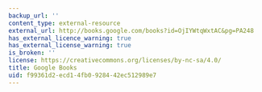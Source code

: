 ```yaml
---
backup_url: ''
content_type: external-resource
external_url: http://books.google.com/books?id=OjIYWtqWxtAC&pg=PA248
has_external_licence_warning: true
has_external_license_warning: true
is_broken: ''
license: https://creativecommons.org/licenses/by-nc-sa/4.0/
title: Google Books
uid: f99361d2-ecd1-4fb0-9284-42ec512989e7
---
```

